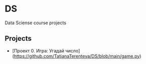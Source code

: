 # DS
Data Sciense course projects

## Projects

* [Проект 0. Игра: Угадай число] (https://github.com/TatianaTerenteva/DS/blob/main/game.py)